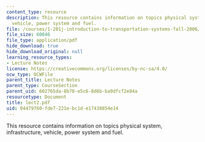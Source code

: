 ```yaml
---
content_type: resource
description: This resource contains information on topics physical system, infrastructure,
  vehicle, power system and fuel.
file: /courses/1-201j-introduction-to-transportation-systems-fall-2006/04479760fde7221ebc1de17438854e14_lect2.pdf
file_size: 60846
file_type: application/pdf
hide_download: true
hide_download_original: null
learning_resource_types:
- Lecture Notes
license: https://creativecommons.org/licenses/by-nc-sa/4.0/
ocw_type: OCWFile
parent_title: Lecture Notes
parent_type: CourseSection
parent_uid: 602765da-8b70-e5c6-8d6b-ba9dfcf2e84a
resourcetype: Document
title: lect2.pdf
uid: 04479760-fde7-221e-bc1d-e17438854e14
---
```

This resource contains information on topics physical system, infrastructure, vehicle, power system and fuel.